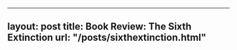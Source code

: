 
---
layout:       post
title:        Book Review: The Sixth Extinction
url:          "/posts/sixthextinction.html"
---
            